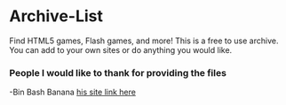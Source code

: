 # Archive-List
Find HTML5 games, Flash games, and more! 
This is a free to use archive. You can add to your own sites or do anything you would like. 

### People I would like to thank for providing the files
-Bin Bash Banana [his site link here](https://github.com/BinBashBanana)
